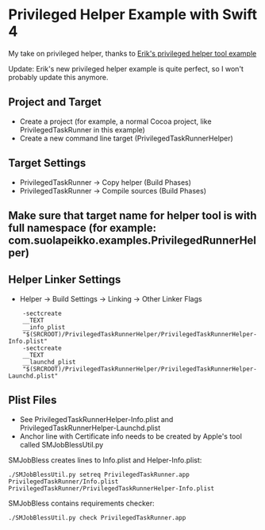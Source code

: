 # Privileged Helper Example with Swift 4

My take on privileged helper, thanks to [Erik's privileged helper tool example](https://github.com/erikberglund/SwiftPrivilegedHelper)

Update: Erik's new privileged helper example is quite perfect, so I won't probably update this anymore.

## Project and Target
* Create a project (for example, a normal Cocoa project, like PrivilegedTaskRunner in this example)
* Create a new command line target (PrivilegedTaskRunnerHelper)

## Target Settings
* PrivilegedTaskRunner -> Copy helper (Build Phases)
* PrivilegedTaskRunner -> Compile sources (Build Phases)

## Make sure that target name for helper tool is with full namespace (for example: com.suolapeikko.examples.PrivilegedRunnerHelper)

## Helper Linker Settings
* Helper -> Build Settings -> Linking -> Other Linker Flags

```
	-sectcreate
	__TEXT
	__info_plist
	"$(SRCROOT)/PrivilegedTaskRunnerHelper/PrivilegedTaskRunnerHelper-Info.plist"
	-sectcreate
	__TEXT
	__launchd_plist
	"$(SRCROOT)/PrivilegedTaskRunnerHelper/PrivilegedTaskRunnerHelper-Launchd.plist"
```

## Plist Files

* See PrivilegedTaskRunnerHelper-Info.plist and PrivilegedTaskRunnerHelper-Launchd.plist
* Anchor line with Certificate info needs to be created by Apple's tool called SMJobBlessUtil.py

SMJobBless creates lines to Info.plist and Helper-Info.plist:

`./SMJobBlessUtil.py setreq PrivilegedTaskRunner.app PrivilegedTaskRunner/Info.plist PrivilegedTaskRunner/PrivilegedTaskRunnerHelper-Info.plist`

SMJobBless contains requirements checker:

`./SMJobBlessUtil.py check PrivilegedTaskRunner.app`
